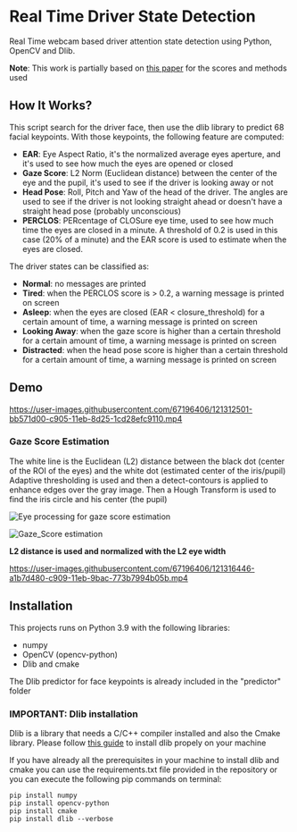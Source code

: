 # Real Time Driver State Detection

Real Time webcam based driver attention state detection using Python, OpenCV and Dlib.

**Note**:
This work is partially based on [this paper](https://www.researchgate.net/publication/327942674_Vision-Based_Driver%27s_Attention_Monitoring_System_for_Smart_Vehicles) for the scores and methods used

## How It Works?

This script search for the driver face, then use the dlib library to predict 68 facial keypoints.
With those keypoints, the following feature are computed:

- **EAR**: Eye Aspect Ratio, it's the normalized average eyes aperture, and it's used to see how much the eyes are opened or closed
- **Gaze Score**: L2 Norm (Euclidean distance) between the center of the eye and the pupil, it's used to see if the driver is looking away or not
- **Head Pose**: Roll, Pitch and Yaw of the head of the driver. The angles are used to see if the driver is not looking straight ahead or doesn't have a straight head pose (probably unconscious)
- **PERCLOS**: PERcentage of CLOSure eye time, used to see how much time the eyes are closed in a minute. A threshold of 0.2 is used in this case (20% of a minute) and the EAR score is used to estimate when the eyes are closed.

The driver states can be classified as:
- **Normal**: no messages are printed
- **Tired**: when the PERCLOS score is > 0.2, a warning message is printed on screen
- **Asleep**: when the eyes are closed (EAR < closure_threshold) for a certain amount of time, a warning message is printed on screen
- **Looking Away**: when the gaze score is higher than a certain threshold for a certain amount of time, a warning message is printed on screen
- **Distracted**: when the head pose score is higher than a certain threshold for a certain amount of time, a warning message is printed on screen

## Demo

https://user-images.githubusercontent.com/67196406/121312501-bb571d00-c905-11eb-8d25-1cd28efc9110.mp4

### Gaze Score Estimation
The white line is the Euclidean (L2) distance between the black dot (center of the ROI of the eyes) and the white dot (estimated center of the iris/pupil)
Adaptive thresholding is used and then a detect-contours is applied to enhance edges over the gray image. Then a Hough Transform is used to find the iris circle and his center (the pupil)

![Eye processing for gaze score estimation](https://user-images.githubusercontent.com/67196406/121316610-c8760b00-c909-11eb-9f25-3d600314285f.png)

![Gaze_Score estimation](https://user-images.githubusercontent.com/67196406/121316549-bc8a4900-c909-11eb-80cc-eb18155ce0f8.png)

**L2 distance is used and normalized with the L2 eye width**

https://user-images.githubusercontent.com/67196406/121316446-a1b7d480-c909-11eb-9bac-773b7994b05b.mp4

## Installation

This projects runs on Python 3.9 with the following libraries:

- numpy
- OpenCV (opencv-python)
- Dlib and cmake

The Dlib predictor for face keypoints is already included in the "predictor" folder

### IMPORTANT: Dlib installation

Dlib is a library that needs a C/C++ compiler installed and also the Cmake library. 
Please follow [this guide](http://dlib.net/compile.html) to install dlib propely on your machine

If you have already all the prerequisites in your machine to install dlib and cmake you can use the requirements.txt file provided in the repository or you can execute the following pip commands on terminal:

```
pip install numpy
pip install opencv-python
pip install cmake
pip install dlib --verbose
```
